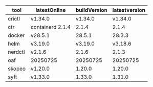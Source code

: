 | tool | latestOnline | buildVersion | latestversion |
|------|--------------|--------------|---------------|
| crictl | v1.34.0 | v1.34.0 | v1.34.0 |
| ctr | containerd 2.1.4 | 2.1.4 | 2.1.4 |
| docker | v28.5.1 | 28.5.1 | 28.3.3 |
| helm | v3.19.0 | v3.19.0 | v3.18.6 |
| nerdctl | v2.1.6 | 2.1.6 | 2.1.3 |
| oaf | 20250725 | 20250725 | 20250725 |
| skopeo | v1.20.0 | 1.20.0 | 1.20.0 |
| syft | v1.33.0 | 1.33.0 | 1.31.0 |

